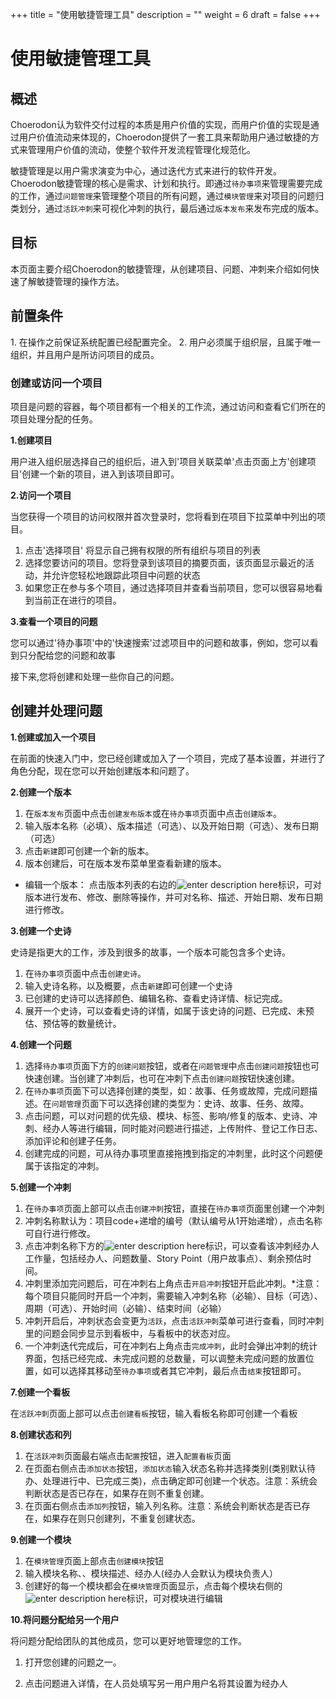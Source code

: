 ﻿+++
title = "使用敏捷管理工具"
description = ""
weight = 6
draft = false
+++

# 使用敏捷管理工具
## 概述
Choerodon认为软件交付过程的本质是用户价值的实现，而用户价值的实现是通过用户价值流动来体现的，Choerodon提供了一套工具来帮助用户通过敏捷的方式来管理用户价值的流动，使整个软件开发流程管理化规范化。

敏捷管理是以用户需求演变为中心，通过迭代方式来进行的软件开发。Choerodon敏捷管理的核心是需求、计划和执行。即通过`待办事项`来管理需要完成的工作，通过`问题管理`来管理整个项目的所有问题，通过`模块管理`来对项目的问题归类划分，通过`活跃冲刺`来可视化冲刺的执行，最后通过`版本发布`来发布完成的版本。

## 目标

本页面主要介绍Choerodon的敏捷管理，从创建项目、问题、冲刺来介绍如何快速了解敏捷管理的操作方法。

<h2 id="1">前置条件</h2>

1. 在操作之前保证系统配置已经配置完全。
2. 用户必须属于组织层，且属于唯一组织，并且用户是所访问项目的成员。

 ### 创建或访问一个项目
 
项目是问题的容器，每个项目都有一个相关的工作流，通过访问和查看它们所在的项目处理分配的任务。 
 

 **1.创建项目**

用户进入组织层选择自己的组织后，进入到'项目关联菜单'点击页面上方'创建项目'创建一个新的项目，进入到该项目即可。

**2.访问一个项目**

当您获得一个项目的访问权限并首次登录时，您将看到在项目下拉菜单中列出的项目。

1. 点击'选择项目' 将显示自己拥有权限的所有组织与项目的列表
2. 选择您要访问的项目。您将登录到该项目的摘要页面，该页面显示最近的活动，并允许您轻松地跟踪此项目中问题的状态
3. 如果您正在参与多个项目，通过选择项目并查看当前项目，您可以很容易地看到当前正在进行的项目。


**3.查看一个项目的问题**

您可以通过'待办事项'中的'快速搜索'过滤项目中的问题和故事，例如，您可以看到只分配给您的问题和故事

接下来,您将创建和处理一些你自己的问题。

<h2 id="1">创建并处理问题</h2>


**1.创建或加入一个项目**

在前面的快速入门中，您已经创建或加入了一个项目，完成了基本设置，并进行了角色分配，现在您可以开始创建版本和问题了。

**2.创建一个版本**

1. 在`版本发布`页面中点击`创建发布版本`或在`待办事项`页面中点击`创建版本`。
2. 输入版本名称（必填）、版本描述（可选）、以及开始日期（可选）、发布日期（可选）
3. 点击`新建`即可创建一个新的版本。
4. 版本创建后，可在版本发布菜单里查看新建的版本。


* 编辑一个版本：
点击版本列表的右边的![enter description here](/docs/quick-start/image/scrum1.png "image1")标识，可对版本进行发布、修改、删除等操作，并可对名称、描述、开始日期、发布日期进行修改。

**3.创建一个史诗**

史诗是指更大的工作，涉及到很多的故事，一个版本可能包含多个史诗。
1. 在`待办事项`页面中点击`创建史诗`。
2. 输入史诗名称，以及概要，点击`新建`即可创建一个史诗
3. 已创建的史诗可以选择颜色、编辑名称、查看史诗详情、标记完成。
4. 展开一个史诗，可以查看史诗的详情，如属于该史诗的问题、已完成、未预估、预估等的数量统计。

**4.创建一个问题**

1. 选择`待办事项`页面下方的`创建问题`按钮，或者在`问题管理`中点击`创建问题`按钮也可快速创建。当创建了冲刺后，也可在冲刺下点击`创建问题`按钮快速创建。
2. 在`待办事项`页面下可以选择创建的类型，如：故事、任务或故障，完成问题描述。在`问题管理`页面下可以选择创建的类型为：史诗、故事、任务、故障。
3. 点击问题，可以对问题的优先级、模块、标签、影响/修复的版本、史诗、冲刺、经办人等进行编辑，同时能对问题进行描述，上传附件、登记工作日志、添加评论和创建子任务。
4. 创建完成的问题，可从待办事项里直接拖拽到指定的冲刺里，此时这个问题便属于该指定的冲刺。

**5.创建一个冲刺**

1. 在`待办事项`页面上部可以点击`创建冲刺`按钮，直接在`待办事项`页面里创建一个冲刺
2. 冲刺名称默认为：项目code+递增的编号（默认编号从1开始递增），点击名称可自行进行修改。
3. 点击冲刺名称下方的![enter description here](/docs/quick-start/image/scrum1.png "image1")标识，可以查看该冲刺经办人工作量，包括经办人、问题数量、Story Point（用户故事点）、剩余预估时间。
4. 冲刺里添加完问题后，可在冲刺右上角点击`开启冲刺`按钮开启此冲刺。*注意：每个项目只能同时开启一个冲刺，需要输入冲刺名称（必输）、目标（可选）、周期（可选）、开始时间（必输）、结束时间（必输）
5. 冲刺开启后，冲刺状态会变更为`活跃`，点击`活跃冲刺`菜单可进行查看，同时冲刺里的问题会同步显示到看板中，与看板中的状态对应。
6. 一个冲刺迭代完成后，可在冲刺右上角点击`完成冲刺`，此时会弹出冲刺的统计界面，包括已经完成、未完成问题的总数量，可以调整未完成问题的放置位置，如可以选择其移动至`待办事项`或者其它冲刺，最后点击`结束`按钮即可。

**7.创建一个看板**

在`活跃冲刺`页面上部可以点击`创建看板`按钮，输入看板名称即可创建一个看板

**8.创建状态和列**

1. 在`活跃冲刺`页面最右端点击`配置`按钮，进入`配置看板`页面
2. 在页面右侧点击`添加状态`按钮，`添加状态`输入状态名称并选择类别(类别默认待办、处理进行中、已完成三类)，点击确定即可创建一个状态。注意：系统会判断状态是否已存在，如果存在则不重复创建。
3. 在页面右侧点击`添加列`按钮，输入列名称。注意：系统会判断状态是否已存在，如果存在则只创建列，不重复创建状态。

**9.创建一个模块**

1. 在`模块管理`页面上部点击`创建模块`按钮
2. 输入模块名称、、模块描述、经办人(经办人会默认为模块负责人）
3. 创建好的每一个模块都会在`模块管理`页面显示，点击每个模块右侧的![enter description here](/docs/quick-start/image/scrum2.png "image4")标识，可对模块进行编辑


**10.将问题分配给另一个用户**

将问题分配给团队的其他成员，您可以更好地管理您的工作。

1. 打开您创建的问题之一。

2. 点击问题进入详情，在人员处填写另一用户用户名将其设置为经办人